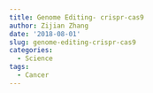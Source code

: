 ```yaml
---
title: Genome Editing- crispr-cas9
author: Zijian Zhang
date: '2018-08-01'
slug: genome-editing-crispr-cas9
categories:
  - Science
tags:
  - Cancer
---
```

